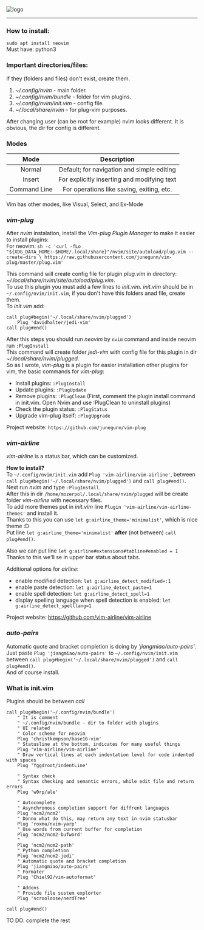 ![logo](https://neovim.io/images/logo@2x.png) 

---
### How to install:
`sudo apt install neovim` <br/>
Must have: python3

### Important directories/files:
If they (folders and files) don't exist, create them.
1. *~/.config/nvim* - main folder.
2. *~/.config/nvim/bundle* - folder for vim plugins.
3. *~/.config/nvim/init.vim* - config file.
4. *~/.local/share/nvim* - for plug-vim purposes.

After changing user (can be root for example) nvim looks different. It is obvious, the dir for config is different.

### Modes

|**Mode**|**Description**|
|:--:|:--:|
|Normal|Default; for navigation and simple editing|
|Insert|For explicitly inserting and modifying text|
|Command Line|For operations like saving, exiting, etc.|

Vim has other modes, like Visual, Select, and Ex-Mode

### *vim-plug*
After *nvim* instalation, install the *Vim-plug Plugin Manager* to make it easier to install plugins: <br/>
For neovim: ```sh -c 'curl -fLo "${XDG_DATA_HOME:-$HOME/.local/share}"/nvim/site/autoload/plug.vim --create-dirs \
       https://raw.githubusercontent.com/junegunn/vim-plug/master/plug.vim'```

This command will create config file for plugin *plug.vim* in directory: *~/.local/share/nvim/site/autoload/plug.vim*. <br/>
To use this plugin you must add a few lines to *init.vim*. *init.vim* should be in `~/.config/nvim/init.vim`, if you
don't have this folders anad file, create them. <br/>
To *init.vim* add: <br/>
```
call plug#begin('~/.local/share/nvim/plugged')
	Plug 'davidhalter/jedi-vim'
call plug#end()
```

After this steps you should run *neovim* by `nvim` command and inside neovim run `:PlugInstall` <br/>
This command will create folder *jedi-vim* with config file for this plugin in dir *~/.local/share/nvim/plugged*. <br/>
So as I wrote, *vim-plug* is a plugin for easier installation other plugins for vim, the basic commands for *vim-plug*: <br/>
- Install plugins: `:PlugInstall`
- Update plugins: `:PlugUpdate`
- Remove plugins: `:PlugClean` (First, comment the plugin install command in init.vim. Open Nvim and use :PlugClean to uninstall plugins)
- Check the plugin status: `:PlugStatus`
- Upgrade vim-plug itself: `:PlugUpgrade`

Project website: `https://github.com/junegunn/vim-plug`

### *vim-airline*
*vim-airline* is a status bar, which can be customized. <br/>

**How to install?** <br/>
To `~/.config/nvim/init.vim` add `Plug 'vim-airline/vim-airline'`, between `call plug#begin('~/.local/share/nvim/plugged')` and `call plug#end()`. <br/>
Next run *nvim* and type `:PlugInstall`. <br/> 
After this in dir `/home/mozerpol/.local/share/nvim/plugged` will be create folder *vim-airline* with necessary files. <br/>
To add more themes put in *init.vim* line `Plugin 'vim-airline/vim-airline-themes'` and install it. <br/>
Thanks to this you can use `let g:airline_theme='minimalist'`, which is nice theme :D <br/>
Put line `let g:airline_theme='minimalist'` **after** (not between) `call plug#end()`.

Also we can put line `let g:airline#extensions#tabline#enabled = 1` <br/>
Thanks to this we'll se in upper bar status about tabs.

Additional options for *airline*:
- enable modified detection: `let g:airline_detect_modified=:1`
- enable paste detection: `let g:airline_detect_paste=1`
- enable spell detection: `let g:airline_detect_spell=1`
- display spelling language when spell detection is enabled: `let g:airline_detect_spelllang=1`

Project website: https://github.com/vim-airline/vim-airline

### *auto-pairs*
Automatic quote and bracket completion is doing by *'jiangmiao/auto-pairs'*. <br/>
Just paste `Plug 'jiangmiao/auto-pairs'` to `~/.config/nvim/init.vim` between `call plug#begin('~/.local/share/nvim/plugged')` and `call plug#end()`. <br/>
And of course install.




### What is init.vim
Plugins should be between *call* 
```
call plug#begin('~/.config/nvim/bundle')
    " It is comment
    " ~/.config/nvim/bundle - dir to folder with plugins
    " UI related
    " Color scheme for neovim
    Plug 'christkempson/base16-vim'
    " Statusline at the bottom, indicates for many useful things
    Plug 'vim-airline/vim-airline'
    " Draw vertical lines at each indentation level for code indented with spaces
    Plug 'Yggdroot/indentLine'
    
    " Syntax check
    " Syntax checking and semantic errors, while edit file and return errors
    Plug 'w0rp/ale'
    
    " Autocomplete
    " Asynchronous completion support for diffrent languages
    Plug 'ncm2/ncm2'
    " Donno what do this, may return any text in nvim statusbar
    Plug 'roxma/nvim-yarp'
    " Use words from current buffer for completion
    Plug 'ncm2/ncm2-bufword'
    "
    Plug 'ncm2/ncm2-path'
    " Python completion
    Plug 'ncm2/ncm2-jedi'
    " Automatic quote and bracket completion
	Plug 'jiangmiao/auto-pairs'
    " Formater
    Plug 'Chiel92/vim-autoformat'
    
    " Addons
    " Provide file sustem explorter
    Plug 'scrooloose/nerdTree'
    
call plug#end()
```

TO DO: complete the rest
